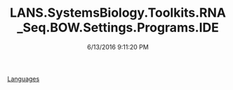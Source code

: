 ﻿---
title: LANS.SystemsBiology.Toolkits.RNA_Seq.BOW.Settings.Programs.IDE
date: 6/13/2016 9:11:20 PM
---

[Languages](T-LANS.SystemsBiology.Toolkits.RNA_Seq.BOW.Settings.Programs.IDE.Languages.html)
